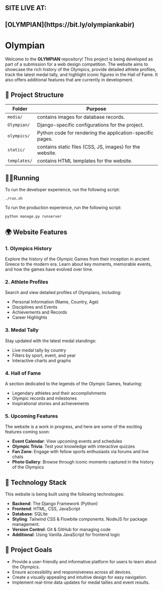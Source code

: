 <h2>SITE LIVE AT:<h2>
[OLYMPIAN](https://bit.ly/olympiankabir)

# Olympian

Welcome to the **OLYMPIAN** repository! This project is being developed as part of a submission for a web design competition. The website aims to showcase the rich history of the Olympics, provide detailed athlete profiles, track the latest medal tally, and highlight iconic figures in the Hall of Fame. It also offers additional features that are currently in development.

## 📁 Project Structure
| Folder          | Purpose                                                   |
|-----------------|-----------------------------------------------------------|
| ```media/```    | contains images for database records.                     |
| ```Olympian/``` | Django-specific configurations for the project.           |
| ```olympics/```    | Python code for rendering the application-specific pages. |
| ```static/```   | contains static files (CSS, JS, images) for the website.  |
| ```templates/```| contains HTML templates for the website.                 |


## 🏃‍♂️Running

To run the developer experience, run the following script:
```
./run.sh
```

To run the production experience, run the following script:
```
python manage.py runserver
```

## 🌍 Website Features

### 1. **Olympics History**
Explore the history of the Olympic Games from their inception in ancient Greece to the modern era. Learn about key moments, memorable events, and how the games have evolved over time.

### 2. **Athlete Profiles**
Search and view detailed profiles of Olympians, including:
- Personal Information (Name, Country, Age)
- Disciplines and Events
- Achievements and Records
- Career Highlights

### 3. **Medal Tally**
Stay updated with the latest medal standings:
- Live medal tally by country
- Filters by sport, event, and year
- Interactive charts and graphs

### 4. **Hall of Fame**
A section dedicated to the legends of the Olympic Games, featuring:
- Legendary athletes and their accomplishments
- Olympic records and milestones
- Inspirational stories and achievements

### 5. **Upcoming Features**
The website is a work in progress, and here are some of the exciting features coming soon:
- **Event Calendar**: View upcoming events and schedules
- **Olympic Trivia**: Test your knowledge with interactive quizzes
- **Fan Zone**: Engage with fellow sports enthusiasts via forums and live chats
- **Photo Gallery**: Browse through iconic moments captured in the history of the Olympics

## 🚀 Technology Stack

This website is being built using the following technologies:

- **Backend**: The Django Framework (Python)
- **Frontend**: HTML, CSS, JavaScript
- **Database**: SQLite
- **Styling**: Tailwind CSS & Flowbite components. NodeJS for package management.
- **Version Control**: Git & GitHub for managing code
- **Additional**: Using Vanilla JavaScript for frontend logic

## 🎯 Project Goals

- Provide a user-friendly and informative platform for users to learn about the Olympics.
- Ensure accessibility and responsiveness across all devices.
- Create a visually appealing and intuitive design for easy navigation.
- Implement real-time data updates for medal tallies and event results.
